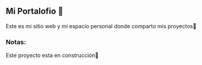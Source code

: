## Mi Portalofio 💼
Este es mi sitio web y mi espacio personal donde comparto mis proyectos🌟

### Notas:
Este proyecto esta en construcción🔨